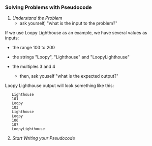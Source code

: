 ### **Solving Problems with Pseudocode**

1. *Understand the Problem*
   * ask yourself, "what is the input to the problem?"

If we use Loopy Lighthouse as an example, we have several values as inputs:
 * the range 100 to 200
 * the strings "Loopy", "Lighthouse" and "LoopyLighthouse"
 * the multiples 3 and 4

   * then, ask youself "what is the expected output?"

Loopy Lighthouse output will look something like this:

```
   Lighthouse
   101
   Loopy
   103
   Lighthouse
   Loopy
   106
   107
   LoopyLighthouse
   ```





2. *Start Writing your Pseudocode*



